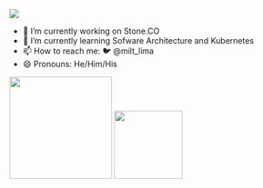 ![](https://komarev.com/ghpvc/?username=miltlima&color=red)
                 

- 🔭 I’m currently working on Stone.CO
- 🌱 I’m currently learning Sofware Architecture and Kubernetes
- 📫 How to reach me: 🐦 @milt_lima 
- 😄 Pronouns: He/Him/His

<img height="180em" src="https://github-readme-stats.vercel.app/api?username=miltlima&show_icons=true&hide_border=true&&count_private=true&include_all_commits=true" />
<img height="120em" src="https://github-readme-stats.vercel.app/api/top-langs/?username=miltlima&hide_border=true&layout=compact"/>


